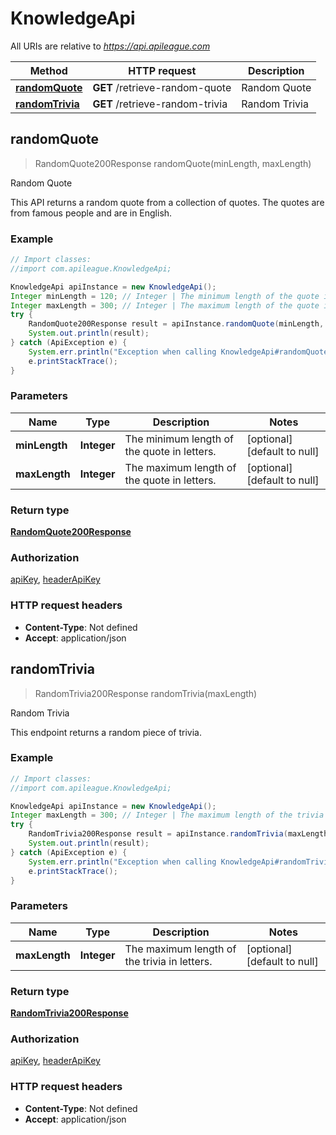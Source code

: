 # KnowledgeApi

All URIs are relative to *https://api.apileague.com*

Method | HTTP request | Description
------------- | ------------- | -------------
[**randomQuote**](KnowledgeApi.md#randomQuote) | **GET** /retrieve-random-quote | Random Quote
[**randomTrivia**](KnowledgeApi.md#randomTrivia) | **GET** /retrieve-random-trivia | Random Trivia



## randomQuote

> RandomQuote200Response randomQuote(minLength, maxLength)

Random Quote

This API returns a random quote from a collection of quotes. The quotes are from famous people and are in English.

### Example

```java
// Import classes:
//import com.apileague.KnowledgeApi;

KnowledgeApi apiInstance = new KnowledgeApi();
Integer minLength = 120; // Integer | The minimum length of the quote in letters.
Integer maxLength = 300; // Integer | The maximum length of the quote in letters.
try {
    RandomQuote200Response result = apiInstance.randomQuote(minLength, maxLength);
    System.out.println(result);
} catch (ApiException e) {
    System.err.println("Exception when calling KnowledgeApi#randomQuote");
    e.printStackTrace();
}
```

### Parameters


Name | Type | Description  | Notes
------------- | ------------- | ------------- | -------------
 **minLength** | **Integer**| The minimum length of the quote in letters. | [optional] [default to null]
 **maxLength** | **Integer**| The maximum length of the quote in letters. | [optional] [default to null]

### Return type

[**RandomQuote200Response**](RandomQuote200Response.md)

### Authorization

[apiKey](../README.md#apiKey), [headerApiKey](../README.md#headerApiKey)

### HTTP request headers

- **Content-Type**: Not defined
- **Accept**: application/json


## randomTrivia

> RandomTrivia200Response randomTrivia(maxLength)

Random Trivia

This endpoint returns a random piece of trivia.

### Example

```java
// Import classes:
//import com.apileague.KnowledgeApi;

KnowledgeApi apiInstance = new KnowledgeApi();
Integer maxLength = 300; // Integer | The maximum length of the trivia in letters.
try {
    RandomTrivia200Response result = apiInstance.randomTrivia(maxLength);
    System.out.println(result);
} catch (ApiException e) {
    System.err.println("Exception when calling KnowledgeApi#randomTrivia");
    e.printStackTrace();
}
```

### Parameters


Name | Type | Description  | Notes
------------- | ------------- | ------------- | -------------
 **maxLength** | **Integer**| The maximum length of the trivia in letters. | [optional] [default to null]

### Return type

[**RandomTrivia200Response**](RandomTrivia200Response.md)

### Authorization

[apiKey](../README.md#apiKey), [headerApiKey](../README.md#headerApiKey)

### HTTP request headers

- **Content-Type**: Not defined
- **Accept**: application/json

